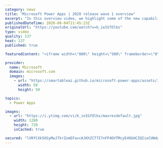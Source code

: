 ```yaml
---
category: news
title: "Microsoft Power Apps | 2020 release wave 1 overview"
excerpt: "In this overview video, we highlight some of the new capabilities included in the latest update to Microsoft Power Apps.      Here are the capabilities covered:     UI enhancements       • Save is always visible       • Chart formatting  Grid user experience enhancements       • Conditional search  "
publishedDateTime: 2020-08-04T21:45:23Z
originalUrl: "https://youtube.com/watch?v=b_ieIGfOlbs"
type: video
quality: 137
heat: 137
published: true

featuredContent: "<iframe width=\"800\" height=\"500\" frameborder=\"0\" src=\"https://www.youtube.com/embed/b_ieIGfOlbs\" allow=\"accelerometer; autoplay; encrypted-media; gyroscope; picture-in-picture\" allowfullscreen></iframe>"

provider:
  name: Microsoft
  domain: microsoft.com
  images:
    - url: "https://smartableai.github.io/microsoft-power-apps/assets/images/organizations/microsoft.com-50x50.jpg"
      width: 50
      height: 50

topics:
  - Power Apps

images:
  - url: "https://i.ytimg.com/vi/b_ieIGfOlbs/maxresdefault.jpg"
    width: 1280
    height: 720
    isCached: true

secured: "lVRfCXk5OSyMwJ7krZomEFavcAJKhZCT7I7nFP4DVTMcyE49GHCZQIioCUNdguMjh9z7+yCgIAyIq8yJB+CQNWGn5d7VFiX9nvs2xV5MusF75xKG2UM+vBhojjOD08ENAFgpczLhkloi/G0TAigd3QlDViM1BEVepiCHsKQlv4J9e9wLEk7DWe2jvlGG3K2BKVCzapVIo0j4khNBJr6qIf+zpqne8ikZOAHvaqNaV/azBA/NzwFGKJ43JdeyYg/c4YtMvuub+19usVJyF1w/r9BOX0ykzv4oQOJQG9SgFtvQtSq9daP00xdvB3gPZIHf25htS3Jx5MwHvn6D+VJQdcBMkH63lCI0hU59Na7D9g1y6eI0OE92wTYGMrEeKACI15fqTftcbC7qIIdfXB6QQw2wDlzZgRij8vF5pc+bjdGKPDhwa35jqyH1QRDdbA+r;Y8lTUPBZcRZYx9BvqK3Kng=="
---
```


